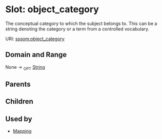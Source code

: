 
# Slot: object_category


The conceptual category to which the subject belongs to. This can be a string denoting the category or a term from a controlled vocabulary.

URI: [sssom:object_category](http://w3id.org/sssom/object_category)


## Domain and Range

None ->  <sub>OPT</sub> [String](types/String.md)

## Parents


## Children


## Used by

 * [Mapping](Mapping.md)
